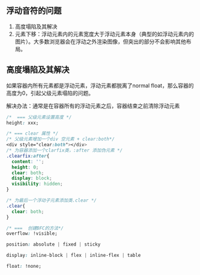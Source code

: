 ## 浮动音符的问题
1. 高度塌陷及其解决
2. 元素下移：浮动元素内的元素宽度大于浮动元素本身（典型的如浮动元素内的图片）。大多数浏览器会在浮动之外渲染图像，但突出的部分不会影响其他布局。


## 高度塌陷及其解决
如果容器内所有元素都是浮动元素，浮动元素都脱离了normal float，那么容器的高度为0，引起父级元素塌陷的问题。

解决办法：通常是在容器所有的浮动元素之后，容器结束之前清除浮动元素
```css
/*  === 父级元素设置高度 */
height: xxx;

/* === clear 属性 */
/* 父级元素增加一个div 空元素 + clear:both*/
<div style="clear:both"></div>
/* 为容器添加一个clarfix类，:after 添加伪元素 */
.clearfix:after{
  content: '';
  height: 0;
  clear: both;
  display: block;
  visibility: hidden;
}

/* 为最后一个浮动子元素添加类.clear */
.clear{
  clear: both;
}

/* ===  创建BFC的方法*/
overflow: !visible;

position: absolute | fixed | sticky

display: inline-block | flex | inline-flex | table

float: !none;
```

